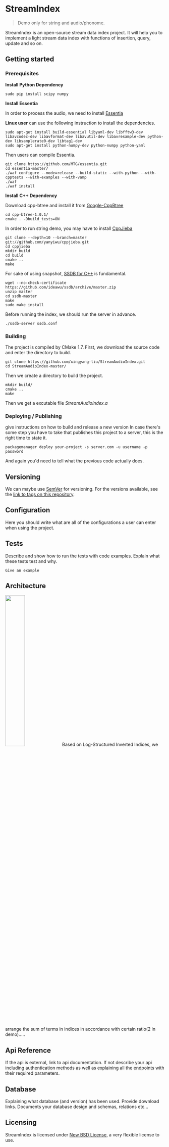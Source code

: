
# StreamIndex
> Demo only for string and audio/phonome.

StreamIndex is an open-source stream data index project. It will help you to implement a light stream data index with functions of insertion, query, update and so on.

## Getting started

### Prerequisites

**Install Python Dependency** 

```shell
sudo pip install scipy numpy
```
**Install Essentia**

In order to process the audio, we need to install [Essentia](http://essentia.upf.edu/documentation/installing.html)

**Linux user** can use the following instruction to install the dependencies.

```shell
sudo apt-get install build-essential libyaml-dev libfftw3-dev libavcodec-dev libavformat-dev libavutil-dev libavresample-dev python-dev libsamplerate0-dev libtag1-dev
sudo apt-get install python-numpy-dev python-numpy python-yaml
```

Then users can compile Essentia.

```shell
git clone https://github.com/MTG/essentia.git
cd essentia-master/
./waf configure --mode=release --build-static --with-python --with-cpptests --with-examples --with-vamp
./waf
./waf install
```
**Install C++ Dependency**

Download cpp-btree and install it from [Google-CppBtree](https://code.google.com/archive/p/cpp-btree/)

```shell
cd cpp-btree-1.0.1/
cmake . -Dbuild_tests=ON
```

In order to run string demo, you may have to install [CppJieba](https://github.com/yanyiwu/cppjieba)

```shell
git clone --depth=10 --branch=master git://github.com/yanyiwu/cppjieba.git
cd cppjieba
mkdir build
cd build
cmake ..
make
```
For sake of using snapshot, [SSDB for C++](https://github.com/ideawu/ssdb) is fundamental.

```shell
wget --no-check-certificate https://github.com/ideawu/ssdb/archive/master.zipunzip mastercd ssdb-mastermakesudo make install
```
Before running the index, we should run the server in advance.

```shell
./ssdb-server ssdb.conf
```

### Building

The project is compiled by CMake 1.7. First, we download the source code and enter the directory to build.

```shell
git clone https://github.com/xingyang-liu/StreamAudioIndex.git
cd StreamAudioIndex-master/
```
Then we create a directory to build the project.

```shell
mkdir build/
cmake ..
make
```
Then we get a excutable file *StreamAudioIndex.a*

### Deploying / Publishing
give instructions on how to build and release a new version
In case there's some step you have to take that publishes this project to a
server, this is the right time to state it.

```shell
packagemanager deploy your-project -s server.com -u username -p password
```

And again you'd need to tell what the previous code actually does.

## Versioning

We can maybe use [SemVer](http://semver.org/) for versioning. For the versions available, see the [link to tags on this repository](/tags).

## Configuration

Here you should write what are all of the configurations a user can enter when
using the project.

## Tests

Describe and show how to run the tests with code examples.
Explain what these tests test and why.

```shell
Give an example
```

## Architecture
<img src="./image/0001.jpg" width="35%" height="35%">
Based on Log-Structured Inverted Indices, we arrange the sum of terms in indices in accordance with certain ratio(2 in demo).....

## Api Reference

If the api is external, link to api documentation. If not describe your api including authentication methods as well as explaining all the endpoints with their required parameters.

## Database

Explaining what database (and version) has been used. Provide download links.
Documents your database design and schemas, relations etc... 

## Licensing

StreamIndex is licensed under [New BSD License](http://opensource.org/licenses/BSD-3-Clause), a very flexible license to use.
